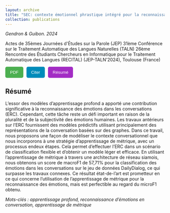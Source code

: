 ```yaml
---
layout: archive
title: "SEC: contexte émotionnel phrastique intégré pour la reconnaissance émotionnelle efficiente dans la conversation"
collection: publications
---
```


_Gendron & Guibon. 2024_
    
Actes de 35èmes Journées d'Études sur la Parole (JEP) 31ème Conférence sur le Traitement Automatique des Langues Naturelles (TALN) 26ème Rencontre des Étudiants Chercheurs en Informatique pour le Traitement Automatique des Langues (RECITAL) (JEP-TALN'2024), Toulouse (France)

<style>
    form button {
        background-color: #4CAF50; /* Green background color */
        color: white; /* White text color */
        padding: 10px 15px; /* Padding inside the button */
        border: none; /* No border */
        border-radius: 5px; /* Rounded corners */
        cursor: pointer; /* Cursor style on hover */
    }

    /* Style for the second button */
    form:nth-child(2) button {
        background-color: #008CBA; /* Blue background color */
    }

     /* Style for the third button */
    form:nth-child(3) button {
        background-color: #A32CC4; /* Purple background color */
    }
</style>

<td>
    <nobr>
<form style="float: left; width=150px; margin-right: 10px" action="https://talnarchives.atala.org/TALN/TALN-2024/7864.pdf" method="get" target="_blank"><button type="submit">PDF</button></form> 
<form style="float: left; width=150px; margin-right: 10px" action="https://B-Gendron.github.io/files/ref_sec_taln.txt" method="get" target="_blank"><button type="submit">Citer</button></form>
<form style="float: none; width=150px" action="https://talnarchives.atala.org/TALN/TALN-2024/7864.html" method="get" target="_blank"><button type="submit">Résumé</button></form>
    </nobr>
</td>

## Résumé

L’essor des modèles d’apprentissage profond a apporté une contribution significative à la reconnaissance des émotions dans les conversations (ERC). Cependant, cette tâche reste un défi important en raison de la pluralité et de la subjectivité des émotions humaines. Les travaux antérieurs sur l’ERC fournissent des modèles prédictifs utilisant principalement des représentations de la conversation basées sur des graphes. Dans ce travail, nous proposons une façon de modéliser le contexte conversationnel que nous incorporons à une stratégie d’apprentissage de métrique, avec un processus endeux étapes. Cela permet d’effectuer l’ERC dans un scénario de classification flexible et d’obtenir un modèle léger et efficace. En utilisant l’apprentissage de métrique à travers une architecture de réseau siamois, nous obtenons un score de macroF1 de 57,71% pour la classification des émotions dans les conversations sur le jeu de données DailyDialog, ce qui surpasse les travaux connexes. Ce résultat état-de-l’art est prometteur en ce qui concerne l’utilisation de l’apprentissage de métrique pour la reconnaissance des émotions, mais est perfectible au regard du microF1 obtenu.

*Mots-clés : apprentissage profond, reconnaissance d’émotions en conversation, apprentissage de métrique*
